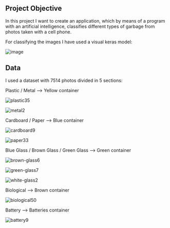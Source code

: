 ## Project Objective

In this project I want to create an application, which by means of a program with an artificial intelligence, classifies different types of garbage from photos taken with a cell phone.

For classifying the images I have used a visual keras model:

![image](https://github.com/albertper000/Waste-Classifier/assets/159907564/0523122e-1be7-43d6-8756-a069e3d02ccf)

## Data

I used a dataset with 7514 photos divided in 5 sections:

Plastic / Metal --> Yellow container

![plastic35](https://github.com/albertper000/Waste-Classifier/assets/159907564/b1aa2d35-9989-4d17-9d08-3f9bcb583e07)

![metal2](https://github.com/albertper000/Waste-Classifier/assets/159907564/43555f40-4c40-4829-8817-ef8522a7972a)

Cardboard / Paper --> Blue container

![cardboard9](https://github.com/albertper000/Waste-Classifier/assets/159907564/0aba3603-ceb9-4ae8-aef2-d1fcd32c1ea8)

![paper33](https://github.com/albertper000/Waste-Classifier/assets/159907564/692c6a4b-c5ca-4a5a-8a56-c899f3fc6ab1)

Blue Glass / Brown Glass / Green Glass --> Green container

![brown-glass6](https://github.com/albertper000/Waste-Classifier/assets/159907564/b1a6787c-bda2-4d3f-95e2-ab4227d978cd)

![green-glass7](https://github.com/albertper000/Waste-Classifier/assets/159907564/fdb6d5f4-a5af-4664-9237-538c2fa98673)

![white-glass2](https://github.com/albertper000/Waste-Classifier/assets/159907564/052d0836-37fa-4c1a-aeff-2d645d982107)

Biological --> Brown container

![biological50](https://github.com/albertper000/Waste-Classifier/assets/159907564/5f625918-6f59-4e5f-958c-0234cdefbcba)

Battery --> Batteries container

![battery9](https://github.com/albertper000/Waste-Classifier/assets/159907564/eb351f23-cece-4fd9-a6af-851245e1e597)
